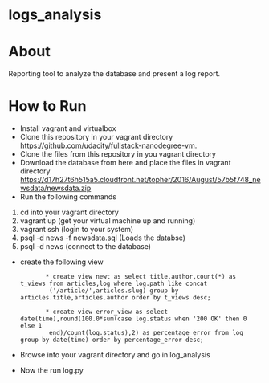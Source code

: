 # logs_analysis

About
==========
Reporting tool to analyze the database and present a log report.

How to Run
==========

* Install vagrant and virtualbox
* Clone this repository in your vagrant directory  https://github.com/udacity/fullstack-nanodegree-vm.
* Clone the files from this repository in you vagrant directory
* Download the database from here and place the files in vagrant directory https://d17h27t6h515a5.cloudfront.net/topher/2016/August/57b5f748_newsdata/newsdata.zip
* Run the following commands 

1. cd into your vagrant directory
2. vagrant up (get your virtual machine up and running)
3. vagrant ssh (login to your system)
4. psql -d news -f newsdata.sql   (Loads the databse)
5. psql -d news (connect to the database)

* create the following view

             * create view newt as select title,author,count(*) as t_views from articles,log where log.path like concat       
              ('/article/',articles.slug) group by articles.title,articles.author order by t_views desc;

             * create view error_view as select date(time),round(100.0*sum(case log.status when '200 OK' then 0 else 1  
              end)/count(log.status),2) as percentage_error from log group by date(time) order by percentage_error desc;

* Browse into your vagrant directory and go in log_analysis
* Now the run log.py
